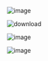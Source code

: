 ![image](https://github.com/user-attachments/assets/6638e348-6f48-4ea1-9446-b60abc179f32)

![download](https://github.com/user-attachments/assets/df0956fe-0fa1-496f-8bce-ee879d025c74)


![image](https://github.com/user-attachments/assets/d899fa99-87c2-427d-b485-9b856e36577a)



![image](https://github.com/user-attachments/assets/99ea1d4a-d5af-4a24-9f74-13272cb08cd9)
